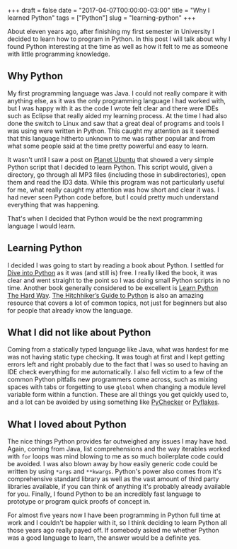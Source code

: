 +++
draft = false
date = "2017-04-07T00:00:00-03:00"
title = "Why I learned Python"
tags = ["Python"]
slug = "learning-python"
+++

About eleven years ago, after finishing my first semester in University I
decided to learn how to program in Python. In this post I will talk about why I
found Python interesting at the time as well as how it felt to me as someone
with little programming knowledge.

<!--more-->

## Why Python

My first programming language was Java. I could not really compare it with
anything else, as it was the only programming language I had worked with, but I
was happy with it as the code I wrote felt clear and there were IDEs such as
Eclipse that really aided my learning process. At the time I had also done the
switch to Linux and saw that a great deal of programs and tools I was using
were written in Python. This caught my attention as it seemed that this
language hitherto unknown to me was rather popular and from what some people
said at the time pretty powerful and easy to learn.

It wasn't until I saw a post on [Planet Ubuntu](http://planet.ubuntu.com/) that
showed a very simple Python script that I decided to learn Python. This script
would, given a directory, go through all MP3 files (including those in
subdirectories), open them and read the ID3 data. While this program was not
particularly useful for me, what really caught my attention was how short and
clear it was. I had never seen Python code before, but I could pretty much
understand everything that was happening.

That's when I decided that Python would be the next programming language I
would learn.

## Learning Python

I decided I was going to start by reading a book about Python. I settled for
[Dive into Python](http://www.diveintopython.net/) as it was (and still is)
free. I really liked the book, it was clear and went straight to the point so I
was doing small Python scripts in no time. Another book generally considered to
be excellent is
[Learn Python The Hard Way](https://learnpythonthehardway.org/).
[The Hitchhiker’s Guide to Python](http://docs.python-guide.org/en/latest/) is
also an amazing resource that covers a lot of common topics, not just for
beginners but also for people that already know the language.

## What I did not like about Python

Coming from a statically typed language like Java, what was hardest for me was
not having static type checking. It was tough at first and I kept getting
errors left and right probably due to the fact that I was so used to having an
IDE check everything for me automatically. I also fell victim to a few of the
common Python pitfalls new programmers come across, such as mixing spaces with
tabs or forgetting to use `global` when changing a module level variable form
within a function.
These are all things you get quickly used to, and a lot can be avoided by using
something like [PyChecker](http://pychecker.sourceforge.net/) or
[Pyflakes](https://launchpad.net/pyflakes).

## What I loved about Python

The nice things Python provides far outweighed any issues I may have had.
Again, coming from Java, list comprehensions and the way iterables worked with
`for` loops was mind blowing to me as so much boilerplate code could be
avoided. I was also blown away by how easily generic code could be written by
using `*args` and `**kwargs`. Python's power also comes from it's comprehensive
standard library as well as the vast amount of third party libraries available,
if you can think of anything it's probably already available for you. Finally,
I found Python to be an incredibly fast language to prototype or program quick
proofs of concept in.

For almost five years now I have been programming in Python full time at work
and I couldn't be happier with it, so I think deciding to learn Python all
those years ago really payed off. If somebody asked me whether Python was a
good language to learn, the answer would be a definite yes.
